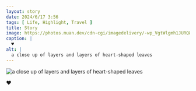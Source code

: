 ```yaml
---
layout: story
date: 2024/6/17 3:56
tags: [ Life, Highlight, Travel ]
title: Story
image: https://photos.muan.dev/cdn-cgi/imagedelivery/-wp_VgtWlgmh1JURQ8t1mg/4d734d68-819f-4897-34eb-b10a8c264d00/public
caption: |
  ♥︎
alt: |
  a close up of layers and layers of heart-shaped leaves
---
```


![a close up of layers and layers of heart-shaped leaves](https://photos.muan.dev/cdn-cgi/imagedelivery/-wp_VgtWlgmh1JURQ8t1mg/4d734d68-819f-4897-34eb-b10a8c264d00/public)

♥︎

